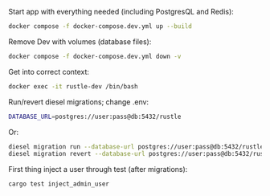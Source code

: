 Start app with everything needed (including PostgresQL and Redis):
```bash
docker compose -f docker-compose.dev.yml up --build
```
Remove Dev with volumes (database files):
```bash
docker compose -f docker-compose.dev.yml down -v
```

Get into correct context:
```bash
docker exec -it rustle-dev /bin/bash
```

Run/revert diesel migrations; change .env:
```bash
DATABASE_URL=postgres://user:pass@db:5432/rustle
```
Or:
```bash
diesel migration run --database-url postgres://user:pass@db:5432/rustle
diesel migration revert --database-url postgres://user:pass@db:5432/rustle
```

First thing inject a user through test (after migrations):
```bash
cargo test inject_admin_user
```
